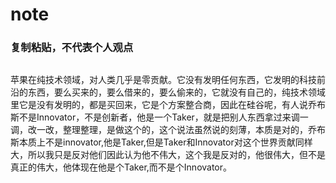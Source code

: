 # note

### 复制粘贴，不代表个人观点

##

苹果在纯技术领域，对人类几乎是零贡献。它没有发明任何东西，它发明的科技前沿的东西，要么买来的，要么借来的，要么偷来的，它就没有自己的，纯技术领域里它是没有发明的，都是买回来，它是个方案整合商，因此在硅谷呢，有人说乔布斯不是Innovator，不是创新者，他是一个Taker，就是把别人东西拿过来调一调，改一改，整理整理，是做这个的，这个说法虽然说的刻薄，本质是对的，乔布斯本质上不是innovator,他是Taker,但是Taker和Innovator对这个世界贡献同样大，所以我只是反对他们因此认为他不伟大，这个我是反对的，他很伟大，但不是真正的伟大，他体现在他是个Taker,而不是个Innovator。

##

